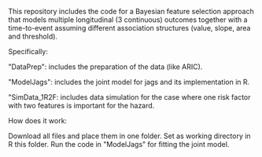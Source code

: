 This repository includes the code for a Bayesian feature selection approach that models multiple longitudinal (3 continuous) outcomes together with a time-to-event assuming different association structures (value, slope, area and threshold).

Specifically:

"DataPrep": includes the preparation of the data (like ARIC).

"ModelJags": includes the joint model for jags and its implementation in R.

"SimData_1R2F: includes data simulation for the case where one risk factor with two features is important for the hazard.

How does it work:

Download all files and place them in one folder.
Set as working directory in R this folder.
Run the code in "ModelJags" for fitting the joint model.
